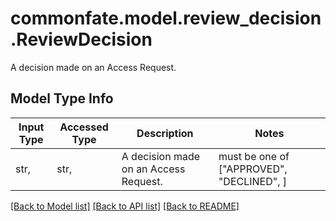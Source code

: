 # commonfate.model.review_decision.ReviewDecision

A decision made on an Access Request.

## Model Type Info
Input Type | Accessed Type | Description | Notes
------------ | ------------- | ------------- | -------------
str,  | str,  | A decision made on an Access Request. | must be one of ["APPROVED", "DECLINED", ] 

[[Back to Model list]](../../README.md#documentation-for-models) [[Back to API list]](../../README.md#documentation-for-api-endpoints) [[Back to README]](../../README.md)

